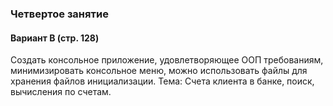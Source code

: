 ### Четвертое занятие

#### Вариант B (стр. 128)

Создать консольное приложение, удовлетворяющее ООП требованиям, минимизировать консольное меню, можно использовать файлы для хранения файлов инициализации.
Тема: Счета клиента в банке, поиск, вычисления по счетам.

